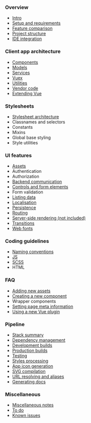 
### Overview

- [Intro](README.md)
- [Setup and requirements](overview/setup.md)
- [Feature comparison](overview/comparison.md)
- [Project structure](overview/project-structure.md)
- [IDE integration](overview/ide.md)

### Client app architecture

- [Components](app/components.md)
- [Models](app/models.md)
- [Services](app/services.md)
- [Vuex](app/vuex.md)
- [Utilities](app/utilities.md)
- [Vendor code](app/vendor.md)
- [Extending Vue](app/vue.md)

### Stylesheets

- [Stylesheet architecture](stylesheets/stylesheet-architecture.md)
- Classnames and selectors<!-- (ui/style-selectors.md) -->
- Constants<!-- (ui/style-constants.md) -->
- Mixins<!-- (ui/scss-mixins.md) -->
- Global base styling<!-- (ui/global-styles.md) -->
- Style utilities<!-- (ui/style-utilities.md) -->

### UI features

- [Assets](ui/assets.md)
- Authentication
- Authorization
- [Backend communication](ui/http.md)
- [Controls and form elements](ui/controls.md)
- Form validation<!-- (ui/form-validation.md) -->
- [Listing data](ui/lists.md)
- [Localisation](ui/localisation.md)
- [Persistence](ui/persistence.md)
- [Routing](ui/routing.md)
- [Server-side rendering (not included)](ui/ssr.md)
- [Transitions](ui/transitions.md)
- [Web fonts](ui/webfonts.md)

### Coding guidelines

- [Naming conventions](conventions/naming.md)
- [JS](conventions/js.md)
- [SCSS](conventions/scss.md)
- HTML

### FAQ

- [Adding new assets](faq/new-assets.md)
- [Creating a new component](faq/creating-components.md)
- Wrapper components
- [Setting page meta information](faq/meta.md)
- [Using a new Vue plugin](faq/vue-plugin.md)

### Pipeline

- [Stack summary](pipeline/stack.md)
- [Dependency management](pipeline/dependencies.md)
- [Development builds](pipeline/development.md)
- [Production builds](pipeline/production.md)
- [Testing](pipeline/testing.md)
- [Styles processing](pipeline/styles.md)
- [App icon generation](pipeline/app-icons.md)
- [SVG compilation](pipeline/svg-compilation.md)
- [URL resolving and aliases](pipeline/urls.md)
- [Generating docs](pipeline/docs.md)

### Miscellaneous

- [Miscellaneous notes](misc/notes.md)
- [To do](misc/todo.md)
- [Known issues](misc/known-issues.md)
